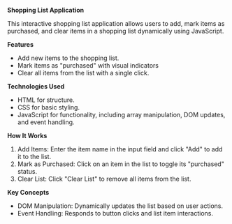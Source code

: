 **Shopping List Application**

This interactive shopping list application allows users to add, mark items as purchased, and clear items in a shopping list dynamically using JavaScript.

**Features**
- Add new items to the shopping list.
- Mark items as "purchased" with visual indicators
- Clear all items from the list with a single click.

**Technologies Used**
- HTML for structure.
- CSS for basic styling.
- JavaScript for functionality, including array manipulation, DOM updates, and event handling.

**How It Works**
1. Add Items:
Enter the item name in the input field and click "Add" to add it to the list.
2. Mark as Purchased:
Click on an item in the list to toggle its "purchased" status.
3. Clear List:
Click "Clear List" to remove all items from the list.

**Key Concepts**
- DOM Manipulation: Dynamically updates the list based on user actions.
- Event Handling: Responds to button clicks and list item interactions.